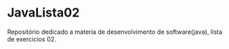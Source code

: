 # JavaLista02
Repositório dedicado a materia de desenvolvimento de software(java), lista de exercicios 02.

